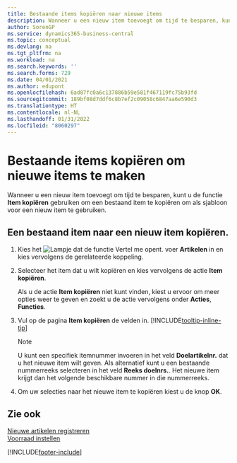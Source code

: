 ```yaml
---
title: Bestaande items kopiëren naar nieuwe items
description: Wanneer u een nieuw item toevoegt om tijd te besparen, kunt u de functie Item kopiëren gebruiken om een bestaand item te kopiëren om als sjabloon voor een nieuw item te gebruiken.
author: SorenGP
ms.service: dynamics365-business-central
ms.topic: conceptual
ms.devlang: na
ms.tgt_pltfrm: na
ms.workload: na
ms.search.keywords: ''
ms.search.forms: 729
ms.date: 04/01/2021
ms.author: edupont
ms.openlocfilehash: 6ad87fc0a6c137886b59e581f467119fc75b93fd
ms.sourcegitcommit: 189bf08d7ddf6c8b7ef2c09058c6847aa6e590d3
ms.translationtype: HT
ms.contentlocale: nl-NL
ms.lasthandoff: 01/31/2022
ms.locfileid: "8060297"
---
```

# <a name="copy-existing-items-to-create-new-items"></a>Bestaande items kopiëren om nieuwe items te maken

Wanneer u een nieuw item toevoegt om tijd te besparen, kunt u de functie **Item kopiëren** gebruiken om een bestaand item te kopiëren om als sjabloon voor een nieuw item te gebruiken.  

## <a name="to-copy-an-existing-item-to-a-new-item"></a>Een bestaand item naar een nieuw item kopiëren.

1. Kies het ![Lampje dat de functie Vertel me opent.](media/ui-search/search_small.png "Vertel me wat u wilt doen") voer **Artikelen** in en kies vervolgens de gerelateerde koppeling.  
2. Selecteer het item dat u wilt kopiëren en kies vervolgens de actie **Item kopiëren**.  

    Als u de actie **Item kopiëren** niet kunt vinden, kiest u ervoor om meer opties weer te geven en zoekt u de actie vervolgens onder **Acties**, **Functies**.  

3. Vul op de pagina **Item kopiëren** de velden in. [!INCLUDE[tooltip-inline-tip](includes/tooltip-inline-tip_md.md)]

    > [!NOTE]  
    > U kunt een specifiek itemnummer invoeren in het veld **Doelartikelnr.** dat u het nieuwe item wilt geven. Als alternatief kunt u een bestaande nummerreeks selecteren in het veld **Reeks doelnrs.**. Het nieuwe item krijgt dan het volgende beschikbare nummer in die nummerreeks.  

4. Om uw selecties naar het nieuwe item te kopiëren kiest u de knop **OK**.  

## <a name="see-also"></a>Zie ook

[Nieuwe artikelen registreren](inventory-how-register-new-items.md)  
[Voorraad instellen](inventory-setup-inventory.md)  


[!INCLUDE[footer-include](includes/footer-banner.md)]